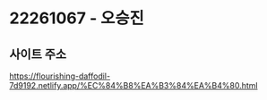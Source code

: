 # 22261067 - 오승진
## 사이트 주소
https://flourishing-daffodil-7d9192.netlify.app/%EC%84%B8%EA%B3%84%EA%B4%80.html 
